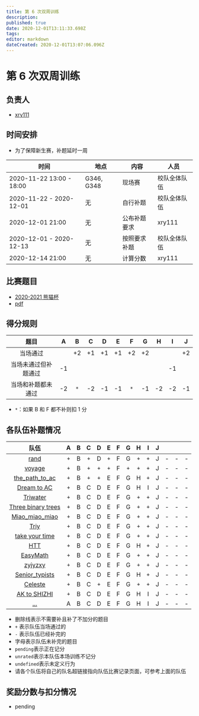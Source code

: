 ```yaml
---
title: 第 6 次双周训练
description: 
published: true
date: 2020-12-01T13:11:33.698Z
tags: 
editor: markdown
dateCreated: 2020-12-01T13:07:06.096Z
---
```


# 第 6 次双周训练

## 负责人

* [xry111](/person/xry111)

## 时间安排

* 为了保障新生赛，补题延时一周

| 时间 | 地点  | 内容 | 人员 |
|---|---|---|---|
| 2020-11-22 13:00 - 18:00 | G346, G348 | 现场赛 | 校队全体队伍 |
| 2020-11-22 - 2020-12-01 | 无 | 自行补题 | 校队全体队伍 |
| 2020-12-01 21:00 | 无 | 公布补题要求 | xry111 |
| 2020-12-01 - 2020-12-13 | 无 | 按照要求补题 | 校队全体队伍 |
| 2020-12-14 21:00 | 无 | 计算分数 | xry111 |

## 比赛题目

* [2020-2021 熊猫杯](https://codeforces.com/group/2l2uaz0vCx/contest/102870)
* [pdf](/orz-panda/2020-2021/statements.pdf)

## 得分规则
|题目|A|B|C|D|E|F|G|H|I|J|
|:-:|:-:|:-:|:-:|:-:|:-:|:-:|:-:|:-:|:-:|:-:|
|当场通过| | +2 | +1 | +1 | +1 | +2 | +2 | | | +2 |
|当场未通过但补题通过|-1| | | | | | |  | -1 | |
|当场和补题都未通过|-2| `*` |-2|-1|-1| `*` |-1|-2|-2|-1|

* `*`：如果 B 和 F 都不补则扣 1 分

## 各队伍补题情况

|队伍|A|B|C|D|E|F|G|H|I|J| | | |
|:-:|:-:|:-:|:-:|:-:|:-:|:-:|:-:|:-:|:-:|:-:|:-:|:-:|:-:|
|[rand](/nonexist)|`+`|B|`+`|D|`+`|F|G|`+`|`+`|J|-|-|-|
|[voyage](/nonexist)|`+`|B|`+`|`+`|`+`|F|`+`|`+`|`+`|J|-|-|-|
|[the_path_to_ac](/nonexist)|`+`|B|`+`|`+`|E|F|G|H|`+`|J|-|-|-|
|[Dream to AC](/nonexist)|`+`|B|C|D|E|F|G|H|I|J|-|-|-|
|[Triwater](/nonexist)|`+`|B|C|D|E|F|G|`+`|`+`|J|-|-|-|
|[Three binary trees](/nonexist)|`+`|B|C|D|E|F|G|`+`|`+`|J|-|-|-|
|[Miao_miao_miao](/nonexist)|`+`|B|C|D|E|F|G|`+`|`+`|J|-|-|-|
|[Triy](/nonexist)|`+`|B|C|D|E|F|G|`+`|`+`|J|-|-|-|
|[take your time](/nonexist)|`+`|B|C|D|E|F|G|`+`|`+`|J|-|-|-|
|[HTT](/nonexist)|`+`|B|C|D|E|F|G|H|`+`|J|-|-|-|
|[EasyMath](/nonexist)|`+`|B|C|D|E|F|G|`+`|`+`|J|-|-|-|
|[zyjyzxy](/nonexist)|`+`|B|C|D|E|F|G|`+`|`+`|J|-|-|-|
|[Senior_typists](/nonexist)|`+`|B|C|D|E|F|G|H|`+`|J|-|-|-|
|[Celeste](/nonexist)|`+`|B|C|`+`|E|F|G|`+`|`+`|J|-|-|-|
|[AK to SHIZHI](/nonexist)|`+`|B|C|D|E|F|G|H|I|J|-|-|-|
|[...](/nonexist)|A|B|C|D|E|F|G|H|I|J|-|-|-|


* 删除线表示不需要补且补了不加分的题目
* `+` 表示队伍当场通过的
* `-` 表示队伍已经补完的
* 字母表示队伍未补完的题目
* `pending`表示正在记分
* `unrated`表示本队伍本场训练不记分
* `undefined`表示未定义行为
* 请各个队伍将自己的队名超链接指向队伍比赛记录页面，可参考上面的队伍

## 奖励分数与扣分情况

* pending